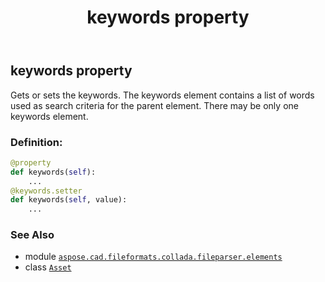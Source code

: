 ﻿---
title: keywords property
second_title: Aspose.CAD for Python via .NET API References
description: 
type: docs
weight: 70
url: /python-net/aspose.cad.fileformats.collada.fileparser.elements/asset/keywords/
is_root: false
---

## keywords property


Gets or sets the keywords.
The keywords element contains a list of words used as search criteria for the parent element.
There may be only one keywords element.
### Definition:
```python
@property
def keywords(self):
    ...
@keywords.setter
def keywords(self, value):
    ...
```

### See Also
* module [`aspose.cad.fileformats.collada.fileparser.elements`](../../)
* class [`Asset`](/cad/python-net/aspose.cad.fileformats.collada.fileparser.elements/asset)
